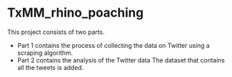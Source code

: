 # TxMM_rhino_poaching
This project consists of two parts. 
- Part 1 contains the process of collecting the data on Twitter using a scraping algorithm.
- Part 2 contains the analysis of the Twitter data
The dataset that contains all the tweets is added. 
